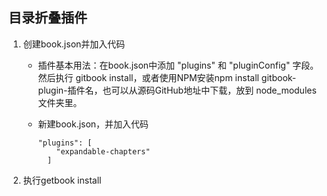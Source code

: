## 目录折叠插件

1. 创建book.json并加入代码

   * 插件基本用法：在book.json中添加 "plugins" 和 "pluginConfig" 字段。然后执行 gitbook install，或者使用NPM安装npm install gitbook-plugin-插件名，也可以从源码GitHub地址中下载，放到 node_modules文件夹里。

   * 新建book.json，并加入代码

     ```
     "plugins": [
         "expandable-chapters"
       ]
     ```

2. 执行getbook install